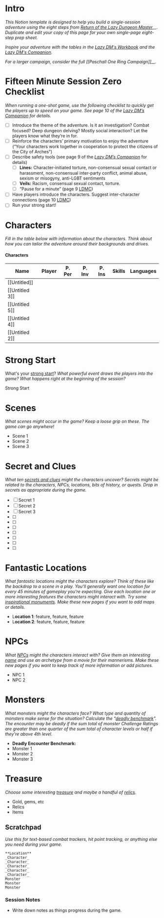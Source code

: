 # Intro

_This Notion template is designed to help you build a single-session adventure using the eight steps from_ _[Return of the Lazy Dungeon Master](https://slyflourish.com/returnofthelazydm/)__. Duplicate and edit your copy of this page for your own single-page eight-step prep sheet._

_Inspire your adventure with the tables in the_ _[Lazy DM's Workbook](https://slyflourish.com/lazydmsworkbook/)_ _and the_ [_Lazy DM's Companion_](https://shop.slyflourish.com/products/the-lazy-dms-companion-pdf-map-pack)_._

_For a larger campaign, consider the full_ _[[Paschall One Ring Campaign]]__._

# Fifteen Minute Session Zero Checklist

_When running a one-shot game, use the following checklist to quickly get the players up to speed on your game. See page 10 of the_ _[Lazy DM’s Companion](https://shop.slyflourish.com/products/the-lazy-dms-companion-pdf-map-pack)_ _for details._

- [ ] Introduce the theme of the adventure. Is it an investigation? Combat focused? Deep dungeon delving? Mostly social interaction? Let the players know what they’re in for.
- [ ] Reinforce the characters’ primary motivation to enjoy the adventure (“Your characters work together in cooperation to protect the citizens of the City of Arches”)
- [ ] Describe safety tools (see page 9 of the [_Lazy DM’s Companion_](https://shop.slyflourish.com/products/the-lazy-dms-companion-pdf-map-pack) for details)
    - [ ] **Lines:** Character-initiated torture, non-consensual sexual contact or harassment, non-consensual inter-party conflict, animal abuse, sexism or misogyny, anti-LGBT sentiments
    - [ ] **Veils:** Racism, consensual sexual contact, torture.
    - [ ] “Pause for a minute” (page 9 [LDMC](https://shop.slyflourish.com/products/the-lazy-dms-companion-pdf-map-pack))
- [ ] Have players introduce the characters. Suggest inter-character connections (page 10 [LDMC](https://shop.slyflourish.com/products/the-lazy-dms-companion-pdf-map-pack))
- [ ] Run your strong start!

# Characters

_Fill in the table below with information about the characters. Think about how you can tailor the adventure around their backgrounds and drives._

#### Characters

|Name|Player|P. Per|P. Inv|P. Ins|Skills|Languages|
|---|---|---|---|---|---|---|
|[[Untitled]]|||||||
|[[Untitled 3]]|||||||
|[[Untitled 5]]|||||||
|[[Untitled 4]]|||||||
|[[Untitled 2]]|||||||

  
  

# Strong Start

What's your [strong start](https://slyflourish.com/starting_strong.html)? _What powerful event draws the players into the game? What happens right at the beginning of the session?_

Strong Start

# Scenes

_What scenes might occur in the game? Keep a loose grip on these. The game can go anywhere!_

- Scene 1
- Scene 2
- Scene 3

# Secret and Clues

_What ten_ [_secrets and clues_](https://slyflourish.com/sharing_secrets.html) _might the characters uncover? Secrets might be related to the characters, NPCs, locations, bits of history, or quests. Drop in secrets as appropriate during the game._

- [ ] Secret 1
- [ ] Secret 2
- [ ] Secret 3
- [ ]
- [ ]
- [ ]
- [ ]
- [ ]
- [ ]
- [ ]

# Fantastic Locations

_What fantastic locations might the characters explore? Think of these like the backdrop to a scene in a play. You'll generally want one location for every 45 minutes of gameplay you're expecting. Give each location one or more interesting features the characters might interact with. Try some_ [_inspirational monuments_](https://slyflourish.com/random_generators/monuments.html)_. Make these new pages if you want to add maps or details._

- L**ocation 1**: feature, feature, feature
- L**ocation 2**: feature, feature, feature

# NPCs

_What_ [_NPCs_](https://slyflourish.com/random_generators/npc_generator.html) _might the characters interact with? Give them an interesting_ [_name_](https://slyflourish.com/random_name_generator.html) _and use an archetype from a movie for their mannerisms. Make these new pages if you want to keep track of more information or add pictures._

- NPC 1
- NPC 2

# Monsters

_What monsters might the characters face? What type and quantity of monsters make sense for the situation? Calculate the "_[_deadly benchmark_](https://slyflourish.com/the_lazy_encounter_benchmark.html)_". The encounter may be deadly if the sum total of monster Challenge Ratings are greater than one quarter of the sum total of character levels or half if they're above 4th level._

- **Deadly Encounter Benchmark:**
- Monster 1
- Monster 2
- Monster 3

# Treasure

_Choose some interesting_ [_treasure_](https://slyflourish.com/random_generators/5e_treasure.html) _and maybe a handful of_ [_relics_](https://slyflourish.com/random_generators/relics.html)_._

- Gold, gems, etc
- Relics
- Items

## Scratchpad

_Use this for text-based combat trackers, hit point tracking, or anything else you need during your game._

```Plain
**Location**
_Character_
_Character_
_Character_
_Character_
_Character_
Monster
Monster
Monster
```

### Session Notes

- Write down notes as things progress during the game.